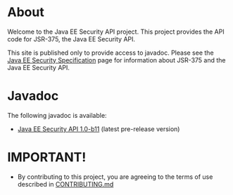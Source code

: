 # About

Welcome to the Java EE Security API project.
This project provides the API code for JSR-375, the Java EE Security API.

This site is published only to provide access to javadoc.
Please see the [Java EE Security Specification](https://javaee.github.com/security-spec/) page
for information about JSR-375 and the Java EE Security API.

# Javadoc

The following javadoc is available:

* [Java EE Security API 1.0-b11](apidocs/index.html) (latest pre-release version)

# IMPORTANT!

* By contributing to this project, you are agreeing to the terms of use described in [CONTRIBUTING.md](./CONTRIBUTING.md)

